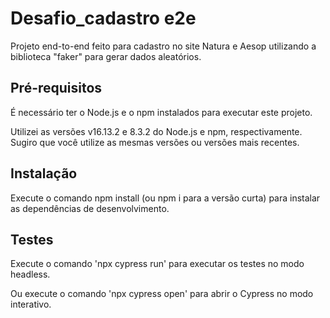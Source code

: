 # Desafio_cadastro e2e
Projeto end-to-end feito para cadastro no site Natura e Aesop utilizando a biblioteca "faker" para gerar dados aleatórios.

## Pré-requisitos
É necessário ter o Node.js e o npm instalados para executar este projeto.

Utilizei as versões v16.13.2 e 8.3.2 do Node.js e npm, respectivamente. Sugiro que você utilize as mesmas versões ou versões mais recentes.

## Instalação
Execute o comando npm install (ou npm i para a versão curta) para instalar as dependências de desenvolvimento.

## Testes
Execute o comando 'npx cypress run' para executar os testes no modo headless.

Ou execute o comando 'npx cypress open' para abrir o Cypress no modo interativo.

